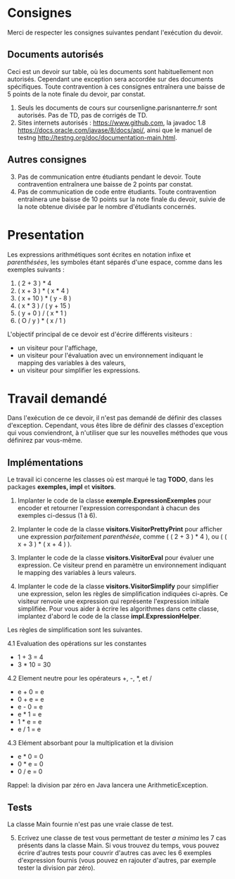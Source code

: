 # Consignes
Merci de respecter les consignes suivantes pendant l'exécution du devoir.

## Documents autorisés
Ceci est un devoir sur table, où les documents sont habituellement non autorisés.
Cependant une exception sera accordée sur des documents spécifiques.
Toute contravention à ces consignes entraînera une baisse de 5 points de la note finale du devoir, par constat.

1. Seuls les documents de cours sur coursenligne.parisnanterre.fr sont autorisés. Pas de TD, pas de corrigés de TD.
2. Sites internets autorisés : https://www.github.com, la javadoc 1.8 https://docs.oracle.com/javase/8/docs/api/, 
ainsi que le manuel de testng http://testng.org/doc/documentation-main.html.


## Autres consignes
3. Pas de communication entre étudiants pendant le devoir. Toute contravention entraînera une baisse
de 2 points par constat.
4. Pas de communication de code entre étudiants. Toute contravention entraînera une baisse de 10 points
sur la note finale du devoir, suivie de la note obtenue divisée par le nombre d'étudiants concernés.


# Presentation

Les expressions arithmétiques sont écrites en notation infixe et *parenthésées*, les symboles étant séparés d'une espace,
comme dans les exemples suivants : 
1. ( 2 + 3 ) * 4
2. ( x + 3 ) * ( x * 4 )
3. ( x + 10 ) * ( y - 8 )
4. ( x * 3 ) / ( y + 15 )
5. ( y + 0 ) / ( x * 1 )
6. ( O / y ) * ( x / 1 )

L'objectif principal de ce devoir est d'écrire différents visiteurs :
- un visiteur pour l'affichage,
- un visiteur pour l'évaluation avec un environnement indiquant le mapping des variables à des valeurs,
- un visiteur pour simplifier les expressions.

# Travail demandé

Dans l'exécution de ce devoir, il n'est pas demandé de définir des classes d'exception.
Cependant, vous êtes libre de définir des classes d'exception qui vous conviendront,
à n'utiliser que sur les nouvelles méthodes que vous définirez par vous-même.

## Implémentations
Le travail ici concerne les classes où est marqué le tag **TODO**, dans les packages
 **exemples, impl** et **visitors**.

1. Implanter le code de la classe **exemple.ExpressionExemples** pour encoder et retourner 
l'expression correspondant à chacun des exemples ci-dessus (1 à 6).

2. Implanter le code de la classe **visitors.VisitorPrettyPrint** pour afficher une expression *parfaitement parenthésée*,
comme  ( ( 2 + 3 ) * 4 ), ou ( ( x + 3 ) * ( x + 4 ) ).

3. Implanter le code de la classe **visitors.VisitorEval** pour évaluer une expression. Ce visiteur prend en paramètre
un environnement indiquant le mapping des variables à leurs valeurs.


4. Implanter le code de la classe **visitors.VisitorSimplify** pour simplifier une expression, selon les règles de
simplification indiquées ci-après.
Ce visiteur renvoie une expression qui représente l'expression initiale simplifiée.
Pour vous aider à écrire les algorithmes dans cette classe, implantez d'abord le code de
la classe **impl.ExpressionHelper**.

Les règles de simplification sont les suivantes.

4.1 Evaluation des opérations sur les constantes
- 1 + 3 = 4
- 3 * 10 = 30

4.2 Element neutre pour les opérateurs +, -, *, et /
- e + 0 = e
- 0 + e = e
- e - 0 = e
- e * 1 = e
- 1 * e = e
- e / 1 = e

4.3 Elément absorbant pour la multiplication et la division
- e * 0 = 0
- 0 * e = 0
- 0 / e = 0

Rappel: la division par zéro en Java lancera une ArithmeticException.

## Tests

La classe Main fournie n'est pas une vraie classe de test.

5. Ecrivez une classe de test vous permettant de tester *a minima* les 7 cas présents dans la classe Main.
Si vous trouvez du temps, vous pouvez écrire d'autres tests pour couvrir d'autres cas avec les 
6 exemples d'expression fournis (vous pouvez en rajouter d'autres, par exemple tester la division par zéro).